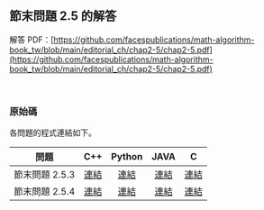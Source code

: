 ## 節末問題 2.5 的解答

解答 PDF：[https://github.com/facespublications/math-algorithm-book_tw/blob/main/editorial_ch/chap2-5/chap2-5.pdf](https://github.com/facespublications/math-algorithm-book_tw/blob/main/editorial_ch/chap2-5/chap2-5.pdf)

<br />

### 原始碼

各問題的程式連結如下。

| 問題 | C++ | Python | JAVA | C |
|:---:|:---:|:---:|:---:|:---:|
| 節末問題 2.5.3 | [連結](https://github.com/facespublications/math-algorithm-book_tw/blob/main/editorial_ch/chap2-5/prob2-5-3.cpp) | [連結](https://github.com/facespublications/math-algorithm-book_tw/blob/main/editorial_ch/chap2-5/prob2-5-3.py) | [連結](https://github.com/facespublications/math-algorithm-book_tw/blob/main/editorial_ch/chap2-5/prob2-5-3.java) | [連結](https://github.com/facespublications/math-algorithm-book_tw/blob/main/editorial_ch/chap2-5/prob2-5-4.c) |
| 節末問題 2.5.4 | [連結](https://github.com/facespublications/math-algorithm-book_tw/blob/main/editorial_ch/chap2-5/prob2-5-4.cpp) | [連結](https://github.com/facespublications/math-algorithm-book_tw/blob/main/editorial_ch/chap2-5/prob2-5-4.py) | [連結](https://github.com/facespublications/math-algorithm-book_tw/blob/main/editorial_ch/chap2-5/prob2-5-4.java) | [連結](https://github.com/facespublications/math-algorithm-book_tw/blob/main/editorial_ch/chap2-5/prob2-5-4.c) |
